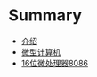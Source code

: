 # Summary

* [介绍](README.md)
* [微型计算机](wei_xin_ji_suan_ji.md)
* [16位微处理器8086](wei_chu_li_qi_8086.md)


